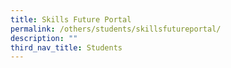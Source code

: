 ```yaml
---
title: Skills Future Portal
permalink: /others/students/skillsfutureportal/
description: ""
third_nav_title: Students
---
```

